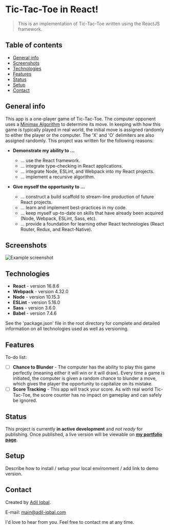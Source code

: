 # Tic-Tac-Toe in React!
> This is an implementation of Tic-Tac-Toe written using the ReactJS framework.

## Table of contents
* [General info](#general-info)
* [Screenshots](#screenshots)
* [Technologies](#technologies)
* [Features](#features)
* [Status](#status)
* [Setup](#setup)
* [Contact](#contact)

## General info
This app is a one-player game of Tic-Tac-Toe.  The computer opponent uses a [Minimax Algorithm](https://en.wikipedia.org/wiki/Minimax) to determine its move.  In keeping with how this game is typically played in real world, the initial move is assigned randomly to either the player or the computer.  The 'X' and 'O' delimiters are also assigned randomly.  This project was written for the following reasons:
* **Demonstrate my ability to ...**
  * ... use the React framework.
  * ... integrate type-checking in React applications.
  * ... integrate Node, ESLint, and Webpack into my React projects.
  * ... implement a recursive algorithm.

* **Give myself the opportunity to ...**
  * ... construct a build scaffold to stream-line production of future React projects.
  * ... learn and implement best-practices in my code.
  * ... keep myself up-to-date on skills that have already been acquired (Node, Webpack, ESLint, Sass, etc). 
  * ... provide a foundation for learning other React technologies (React Router, Redux, and React-Native).

## Screenshots
![Example screenshot](https://via.placeholder.com/500.jpg?text=Place+screenshot+here.)

## Technologies 
* **React** - version 16.8.6
* **Webpack** - version 4.32.0
* **Node** - version 10.15.3
* **ESLint** - version 5.16.0
* **Sass** - version 3.6.0
* **Babel** - version 7.4.6

See the 'package.json' file in the root directory for complete and detailed information on all technologies used as well as versioning.

## Features
To-do list:
- [ ] **Chance to Blunder** - The computer has the ability to play this game perfectly (meaning either it will win or it will draw).  Every time a game is initiated, the computer is given a random chance to blunder a move, which gives the player the opportunity to capitalize on its mistake.
- [ ] **Score Tracking** - This app will track your score. As with real world Tic-Tac-Toe, the score counter has no impact on gameplay and can safely be ignored.

## Status
This project is currently **in active development** and *not ready* for publishing.
Once published, a live version will be viewable on **[my portfolio page](https://www.adil-iqbal.com/)**.

## Setup
Describe how to install / setup your local environment / add link to demo version.

## Contact
Created by [Adil Iqbal](https://www.adil-iqbal.com/).

E-mail: main@adil-iqbal.com

I'd love to hear from you. Feel free to contact me at any time.
